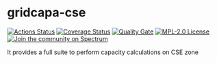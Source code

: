 # gridcapa-cse
[![Actions Status](https://github.com/farao-community/gridcapa-cse/workflows/CI/badge.svg)](https://github.com/farao-community/gridcapa-cse/actions)
[![Coverage Status](https://sonarcloud.io/api/project_badges/measure?project=farao-community_gridcapa-cse&metric=coverage)](https://sonarcloud.io/component_measures?id=farao-community_gridcapa-cse&metric=coverage)
[![Quality Gate](https://sonarcloud.io/api/project_badges/measure?project=farao-community_gridcapa-cse&metric=alert_status)](https://sonarcloud.io/dashboard?id=farao-community_gridcapa-cse)
[![MPL-2.0 License](https://img.shields.io/badge/license-MPL_2.0-blue.svg)](https://www.mozilla.org/en-US/MPL/2.0/)
[![Join the community on Spectrum](https://withspectrum.github.io/badge/badge.svg)](https://spectrum.chat/farao-community)

It provides a full suite to perform capacity calculations on CSE zone
